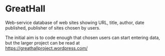 # GreatHall
Web-service database of web sites showing URL, title, author, date published, publisher of sites chosen by users. 

The initial aim is to code enough that chosen users can start entering data, but the larger project can be read at 
https://greathallproject.wordpress.com/

